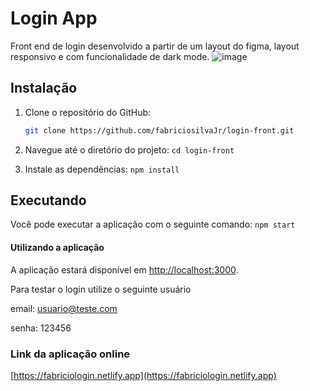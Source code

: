 # Login App

Front end de login desenvolvido a partir de um layout do figma, layout responsivo e com funcionalidade de dark mode.
![image](https://github.com/fabriciosilvaJr/login-front/assets/17913188/7bffa58b-4640-424d-bec0-c8235b92b8d2)



## Instalação

1. Clone o repositório do GitHub:

   ```bash
   git clone https://github.com/fabriciosilvaJr/login-front.git
   
2. Navegue até o diretório do projeto:
    `cd login-front`

3. Instale as dependências:
   `npm install`

## Executando

 Você pode executar a aplicação com o seguinte comando:
`npm start`

#### Utilizando a aplicação

A aplicação estará disponível em  [http://localhost:3000](http://localhost:3000).

Para testar o login utilize o seguinte usuário 

email: usuario@teste.com

senha: 123456

### Link da aplicação online
[https://fabriciologin.netlify.app](https://fabriciologin.netlify.app)





